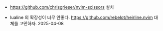 - <https://github.com/chrisgrieser/nvim-scissors> 설치

- lualine 의 확장성이 너무 안좋다. <https://github.com/rebelot/heirline.nvim> 대체를 고민하자. 2025-04-08
